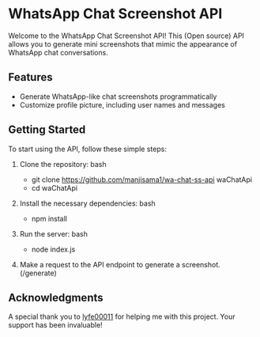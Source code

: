 # WhatsApp Chat Screenshot API

Welcome to the WhatsApp Chat Screenshot API! This (Open source) API allows you to generate mini screenshots that mimic the appearance of WhatsApp chat conversations. 


## Features

- Generate WhatsApp-like chat screenshots programmatically
- Customize profile picture, including user names and messages

## Getting Started

To start using the API, follow these simple steps:

1. Clone the repository:
   bash

   - git clone https://github.com/manjisama1/wa-chat-ss-api waChatApi
   - cd waChatApi
   

3. Install the necessary dependencies:
   bash
   
   - npm install
   

5. Run the server:
   bash

   - node index.js
   

7. Make a request to the API endpoint to generate a screenshot. (/generate)

## Acknowledgments

A special thank you to [lyfe00011](https://github.com/lyfe00011) for helping me with this project. Your support has been invaluable!

